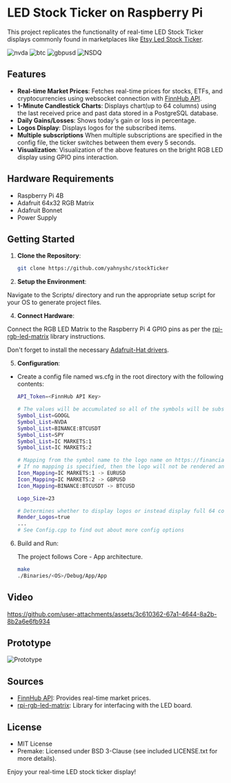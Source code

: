 # LED Stock Ticker on Raspberry Pi

This project replicates the functionality of real-time LED Stock Ticker displays commonly found in marketplaces like [Etsy Led Stock Ticker](https://www.etsy.com/uk/market/led_stock_ticker).

![nvda](https://github.com/user-attachments/assets/02c0b283-55ec-4b87-ac58-16c2e17a2458)
![btc](https://github.com/user-attachments/assets/5f8149b9-fb6c-45c7-9255-8034f558bbc7)
![gbpusd](https://github.com/user-attachments/assets/5c70668d-1b95-4553-a60a-f1dec7412890)
![NSDQ](https://github.com/user-attachments/assets/5a94f575-5dfb-4479-a575-170641ac31d4)

## Features

- **Real-time Market Prices**: Fetches real-time prices for stocks, ETFs, and cryptocurrencies using websocket connection with [FinnHub API](https://finnhub.io).
- **1-Minute Candlestick Charts**: Displays chart(up to 64 columns) using the last received price and past data stored in a PostgreSQL database.
- **Daily Gains/Losses**: Shows today's gain or loss in percentage.
- **Logos Display**: Displays logos for the subscribed items.
- **Multiple subscriptions** When multiple subscriptions are specified in the config file, the ticker switches between them every 5 seconds.
- **Visualization**: Visualization of the above features on the bright RGB LED display using GPIO pins interaction.

## Hardware Requirements

- Raspberry Pi 4B
- Adafruit 64x32 RGB Matrix
- Adafruit Bonnet
- Power Supply

## Getting Started

1. **Clone the Repository**:
   ```bash
   git clone https://github.com/yahnyshc/stockTicker

2. **Setup the Environment**:

Navigate to the Scripts/ directory and run the appropriate setup script for your OS to generate project files.

4. **Connect Hardware**:

Connect the RGB LED Matrix to the Raspberry Pi 4 GPIO pins as per the [rpi-rgb-led-matrix](https://github.com/hzeller/rpi-rgb-led-matrix) library instructions.

Don't forget to install the necessary [Adafruit-Hat drivers](https://learn.adafruit.com/adafruit-rgb-matrix-plus-real-time-clock-hat-for-raspberry-pi/driving-matrices).

5. **Configuration**:

- Create a config file named ws.cfg in the root directory with the following contents:
    ```bash
    API_Token=<FinnHub API Key>

    # The values will be accumulated so all of the symbols will be subscribed for
    Symbol_List=GOOGL
    Symbol_List=NVDA
    Symbol_List=BINANCE:BTCUSDT
    Symbol_List=SPY
    Symbol_List=IC MARKETS:1
    Symbol_List=IC MARKETS:2

    # Mapping from the symbol name to the logo name on https://financialmodelingprep.com/image-stock/<logo>.png
    # If no mapping is specified, then the logo will not be rendered and the extended price chart will cover the logo screen section.
    Icon_Mapping=IC MARKETS:1 -> EURUSD
    Icon_Mapping=IC MARKETS:2 -> GBPUSD
    Icon_Mapping=BINANCE:BTCUSDT -> BTCUSD

    Logo_Size=23

    # Determines whether to display logos or instead display full 64 column price chart.
    Render_Logos=true
    ...
    # See Config.cpp to find out about more config options

6. Build and Run:

   The project follows Core - App architecture.

    ```bash
    make
    ./Binaries/<OS>/Debug/App/App

## Video

https://github.com/user-attachments/assets/3c610362-67a1-4644-8a2b-8b2a6e6fb934


## Prototype

![Prototype](https://github.com/user-attachments/assets/45b43189-f218-42c4-bcec-dc8e10bd6f71)


## Sources
- [FinnHub API](https://finnhub.io/): Provides real-time market prices.
- [rpi-rgb-led-matrix](https://github.com/hzeller/rpi-rgb-led-matrix): Library for interfacing with the LED board.

## License
- MIT License
- Premake: Licensed under BSD 3-Clause (see included LICENSE.txt for more details).

Enjoy your real-time LED stock ticker display!
